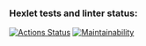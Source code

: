 ### Hexlet tests and linter status:
[![Actions Status](https://github.com/FedorShurgin/python-project-83/actions/workflows/hexlet-check.yml/badge.svg)](https://github.com/FedorShurgin/python-project-83/actions)
[![Maintainability](https://api.codeclimate.com/v1/badges/ee257116e0dc8ebeccec/maintainability)](https://codeclimate.com/github/FedorShurgin/python-project-83/maintainability)